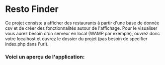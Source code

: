 # Resto Finder
Ce projet consiste a afficher des restaurants à partir d'une base de donnée csv et de créer des fonctionnalités autour de l'affichage.
Pour le visualiser vous aurez besoin d'un serveur en local (WAMP par exemple), ouvrez donc votre localhost et ouvrez le dossier du projet (pas besoin de specifier index.php dans l'url).

### Voici un aperçu de l'application:
